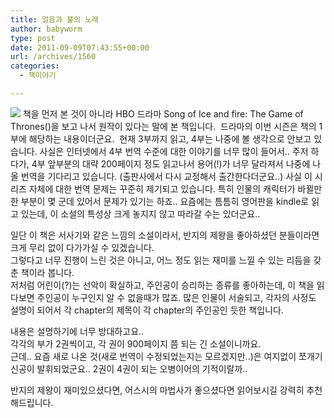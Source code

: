 ```yaml
---
title: 얼음과 불의 노래
author: babyworm
type: post
date: 2011-09-09T07:43:55+00:00
url: /archives/1560
categories:
  - 책이야기

---
```

<img decoding="async" src="https://i0.wp.com/image.yes24.com/momo/TopCate02/MidCate10/193920.jpg?w=625" data-recalc-dims="1" />  
책을 먼저 본 것이 아니라 HBO 드라마 Song of Ice and fire: The Game of Thrones(<http://www.hbo.com/game-of-thrones/index.html>)을 보고 나서 원작이 있다는 말에 본 책입니다.&nbsp;  
드라마의 이번 시즌은 책의 1부에 해당하는 내용이더군요.&nbsp;  
현재 3부까지 읽고, 4부는 나중에 볼 생각으로 안보고 있습니다.  
사실은 인터넷에서 4부 번역 수준에 대한 이야기를 너무 많이 들어서.. 주저 하다가, 4부 앞부분의 대략 200페이지 정도 읽고나서 용어(!)가 너무 달라져서 나중에 나올 번역을 기다리고 있습니다. (출판사에서 다시 교정해서 출간한다더군요..)  
사실 이 시리즈 자체에 대한 번역 문제는 꾸준히 제기되고 있습니다. 특히 인물의 캐릭터가 바뀔만한 부분이 몇 군데 있어서 문제가 있기는 하죠..  
요즘에는 틈틈히 영어판을 kindle로 읽고 있는데, 이 소설의 특성상 크게 놓지지 않고 따라갈 수는 있더군요..&nbsp;

일단 이 책은 서사기와 같은 느낌의 소설이라서, 반지의 제왕을 좋아하셨던 분들이라면 크게 무리 없이 다가가실 수 있겠습니다.&nbsp;  
그렇다고 너무 진행이 느린 것은 아니고, 어느 정도 읽는 재미를 느낄 수 있는 리듬을 갖춘 책이라 봅니다.&nbsp;  
저처럼 어린이(?)는 선악이 확실하고, 주인공이 승리하는 종류를 좋아하는데, 이 책을 읽다보면 주인공이 누구인지 알 수 없을때가 많죠. 많은 인물이 서술되고, 각자의 사정도 설명이 되어서 각 chapter의 제목이 각 chapter의 주인공인 듯한 책입니다.&nbsp;

내용은 설명하기에 너무 방대하고요..  
각각의 부가 2권씩이고, 각 권이 900페이지 쯤 되는 긴 소설이니까요.&nbsp;  
근데.. 요즘 새로 나온 것(새로 번역이 수정되었는지는 모르겠지만..)은 여지없이 쪼개기 신공이 발휘되었군요.. 2권이 4권이 되는 오병이어의 기적이랄까..&nbsp;

반지의 제왕이 재미있으셨다면, 어스시의 마법사가 좋으셨다면 읽어보시길 강력히 추천해드립니다.&nbsp;

<div id="__KO_DIC_LAYER__" style="padding-top: 0px; padding-right: 0px; padding-bottom: 0px; padding-left: 0px; position: fixed; z-index: 999999999; overflow-x: hidden; overflow-y: hidden; border-top-width: 2px; border-right-width: 2px; border-bottom-width: 2px; border-left-width: 2px; border-top-style: solid; border-right-style: solid; border-bottom-style: solid; border-left-style: solid; border-top-color: rgb(51, 51, 119); border-right-color: rgb(51, 51, 119); border-bottom-color: rgb(51, 51, 119); border-left-color: rgb(51, 51, 119); display: none; ">
</div>